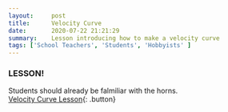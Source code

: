 ```yaml
---
layout:     post
title:      Velocity Curve
date:       2020-07-22 21:21:29
summary:    Lesson introducing how to make a velocity curve
tags: ['School Teachers', 'Students', 'Hobbyists' ]
---
```

### LESSON!
Students should already be falmiliar with the horns.  
[Velocity Curve Lesson](https://docs.google.com/document/d/1Rltdd6kSORlVFIaczRCB88xuIuG9YNwl-tOnGOPAy2o/edit?usp=sharing){: .button}

